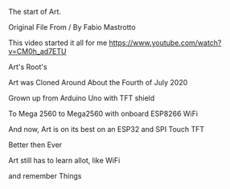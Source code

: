 The start of Art.

 Original File From / By Fabio Mastrotto 

This video started it all for me 
https://www.youtube.com/watch?v=CM0h_ad7ETU


Art's Root's


Art was Cloned Around About the Fourth of July 2020

Grown up from Arduino Uno with TFT shield

To Mega 2560 to Mega2560 with onboard ESP8266 WiFi

And now, Art is on its best on an ESP32 and SPI Touch TFT 

Better then Ever

Art still has to learn allot, like WiFi

and remember Things
